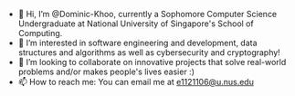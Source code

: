 - 👋 Hi, I’m @Dominic-Khoo, currently a Sophomore Computer Science Undergraduate at National University of Singapore's School of Computing.
- 👀 I’m interested in software engineering and development, data structures and algorithms as well as cybersecurity and cryptography!
- 💞️ I’m looking to collaborate on innovative projects that solve real-world problems and/or makes people's lives easier :)
- 📫 How to reach me: You can email me at e1121106@u.nus.edu


<!---
Dominic-Khoo/Dominic-Khoo is a ✨ special ✨ repository because its `README.md` (this file) appears on your GitHub profile.
You can click the Preview link to take a look at your changes.
--->
